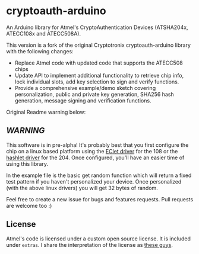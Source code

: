 cryptoauth-arduino
==================

An Arduino library for Atmel's CryptoAuthentication Devices (ATSHA204x,
ATECC108x and ATECC508A).

This version is a fork of the original Cryptotronix cryptoauth-arduino library with the following changes:

* Replace Atmel code with updated code that supports the ATECC508 chips
* Update API to implement additional functionality to retrieve chip info, lock individual slots, add key selection to sign and verify functions.
* Provide a comprehensive example/demo sketch covering personalization, public and private key generation, SHA256 hash generation, message signing and verification functions.

Original Readme warning below:


***WARNING***
-------------

This software is in pre-alpha! It's probably best that you first configure the chip on a linux based platform using the [EClet driver](https://github.com/cryptotronix/eclet) for the 108 or the [hashlet driver](https://github.com/cryptotronix/hashlet) for the 204. Once configured, you'll have an easier time of using this library.

In the example file is the basic get random function which will return a fixed test pattern if you haven't personalized your device. Once personalized (with the above linux drivers) you will get 32 bytes of random.

Feel free to create a new issue for bugs and features requests. Pull requests are welcome too :)

License
---

Atmel's code is licensed under a custom open source license. It is
included under `extras`. I share the interpretation of the license as
[these guys](https://github.com/Pinoccio/library-atmel-lwm/blob/master/README.md).

